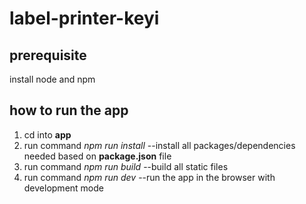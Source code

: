 # label-printer-keyi
## prerequisite
install node and npm
## how to run the app
1. cd into **app**
2. run command *npm run install*     --install all packages/dependencies needed based on **package.json** file
3. run command *npm run build*       --build all static files
4. run command *npm run dev*         --run the app in the browser with development mode

